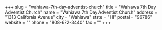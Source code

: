 +++
slug = "wahiawa-7th-day-adventist-church"
title = "Wahiawa 7th Day Adventist Church"
name = "Wahiawa 7th Day Adventist Church"
address = "1313 California Avenue"
city = "Wahiawa"
state = "HI"
postal = "96786"
website = ""
phone = "808-622-3440"
fax = ""
+++
